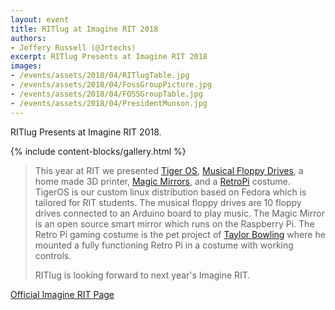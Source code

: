 ```yaml
---
layout: event
title: RITlug at Imagine RIT 2018
authors:
- Jeffery Russell (@Jrtechs)
excerpt: RITlug Presents at Imagine RIT 2018
images:
- /events/assets/2018/04/RITlugTable.jpg
- /events/assets/2018/04/FossGroupPicture.jpg
- /events/assets/2018/04/FOSSGroupTable.jpg
- /events/assets/2018/04/PresidentMunson.jpg
---
```

RITlug Presents at Imagine RIT 2018.

{% include content-blocks/gallery.html %}

> This year at RIT we presented [Tiger OS](https://ritlug.com/tigeros), [Musical Floppy Drives](https://jrtechs.net/projects/musical-floppy-drive-build-log), a home made 3D printer, [Magic Mirrors](https://www.raspberrypi.org/magpi/easy-retro-gaming-lakka/), and a [RetroPi](https://retropie.org.uk/) costume. 
> TigerOS is our custom linux distribution based on Fedora which is tailored for RIT students. 
> The musical floppy drives are 10 floppy drives connected to an Arduino board to play music. 
> The Magic Mirror is an open source smart mirror which runs on the Raspberry Pi.
> The Retro Pi gaming costume is the pet project of [Taylor Bowling](https://github.com/TaylorBowling) where he mounted a fully functioning Retro Pi in a costume with working controls. 
>
> RITlug is looking forward to next year's Imagine RIT.

<a href="https://www.rit.edu/imagine/" target="_blank" class="btn btn-primary d-block w-100">Official Imagine RIT Page</a>
